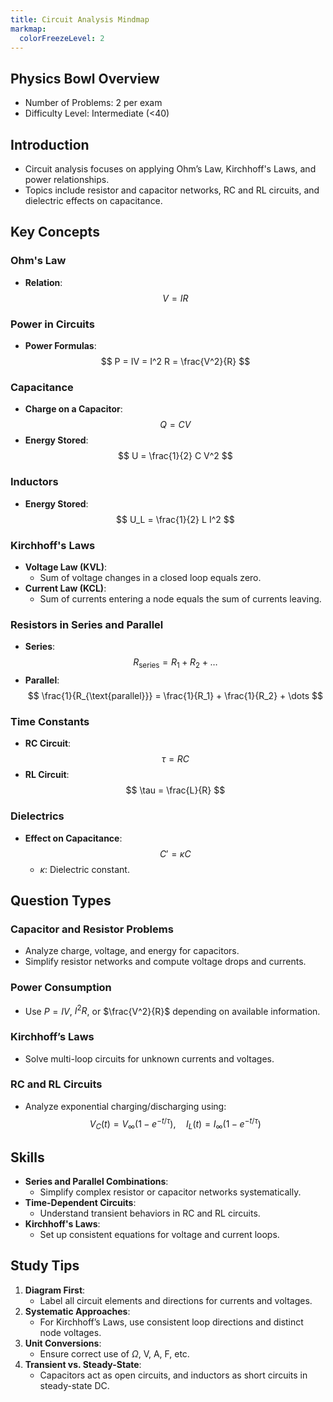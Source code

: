 ```yaml
---
title: Circuit Analysis Mindmap
markmap:
  colorFreezeLevel: 2
---
```


## Physics Bowl Overview

- Number of Problems: 2 per exam
- Difficulty Level: Intermediate (<40)

## Introduction

- Circuit analysis focuses on applying Ohm’s Law, Kirchhoff's Laws, and power relationships.
- Topics include resistor and capacitor networks, RC and RL circuits, and dielectric effects on capacitance.

## Key Concepts

### Ohm's Law
- **Relation**:
  $$
  V = I R
  $$

### Power in Circuits
- **Power Formulas**:
  $$
  P = IV = I^2 R = \frac{V^2}{R}
  $$

### Capacitance
- **Charge on a Capacitor**:
  $$
  Q = C V
  $$
- **Energy Stored**:
  $$
  U = \frac{1}{2} C V^2
  $$

### Inductors
- **Energy Stored**:
  $$
  U_L = \frac{1}{2} L I^2
  $$

### Kirchhoff's Laws
- **Voltage Law (KVL)**:
  - Sum of voltage changes in a closed loop equals zero.
- **Current Law (KCL)**:
  - Sum of currents entering a node equals the sum of currents leaving.

### Resistors in Series and Parallel
- **Series**:
  $$
  R_{\text{series}} = R_1 + R_2 + \dots
  $$
- **Parallel**:
  $$
  \frac{1}{R_{\text{parallel}}} = \frac{1}{R_1} + \frac{1}{R_2} + \dots
  $$

### Time Constants
- **RC Circuit**:
  $$
  \tau = R C
  $$
- **RL Circuit**:
  $$
  \tau = \frac{L}{R}
  $$

### Dielectrics
- **Effect on Capacitance**:
  $$
  C' = \kappa C
  $$
  - $\kappa$: Dielectric constant.

## Question Types

### Capacitor and Resistor Problems
- Analyze charge, voltage, and energy for capacitors.
- Simplify resistor networks and compute voltage drops and currents.

### Power Consumption
- Use $P = IV$, $I^2 R$, or $\frac{V^2}{R}$ depending on available information.

### Kirchhoff’s Laws
- Solve multi-loop circuits for unknown currents and voltages.

### RC and RL Circuits
- Analyze exponential charging/discharging using:
  $$
  V_C(t) = V_{\infty}\left(1 - e^{-t/\tau}\right), \quad I_L(t) = I_{\infty}\left(1 - e^{-t/\tau}\right)
  $$

## Skills

- **Series and Parallel Combinations**:
  - Simplify complex resistor or capacitor networks systematically.
- **Time-Dependent Circuits**:
  - Understand transient behaviors in RC and RL circuits.
- **Kirchhoff's Laws**:
  - Set up consistent equations for voltage and current loops.

## Study Tips

1. **Diagram First**:
   - Label all circuit elements and directions for currents and voltages.
2. **Systematic Approaches**:
   - For Kirchhoff’s Laws, use consistent loop directions and distinct node voltages.
3. **Unit Conversions**:
   - Ensure correct use of $\Omega$, V, A, F, etc.
4. **Transient vs. Steady-State**:
   - Capacitors act as open circuits, and inductors as short circuits in steady-state DC.

